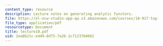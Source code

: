 ```yaml
---
content_type: resource
description: Lecture notes on generating analytic functors.
file: https://ol-ocw-studio-app-qa.s3.amazonaws.com/courses/18-917-topics-in-algebraic-topology-the-sullivan-conjecture-fall-2007/2ea8b21ce4498d757a261c7123784662_lecture10.pdf
file_type: application/pdf
resourcetype: Document
title: lecture10.pdf
uid: 2ea8b21c-e449-8d75-7a26-1c7123784662
---
```

